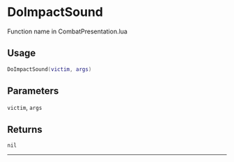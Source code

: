 # DoImpactSound
Function name in CombatPresentation.lua
## Usage
```lua
DoImpactSound(victim, args)
```
## Parameters
`victim`, `args`
## Returns
`nil`

---